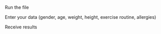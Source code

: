 Run the file

Enter your data (gender, age, weight, height, exercise routine, allergies)

Receive results
